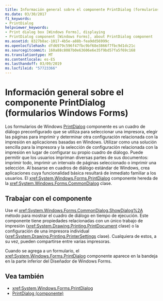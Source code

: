 ```yaml
---
title: Información general sobre el componente PrintDialog (formularios Windows Forms)
ms.date: 03/30/2017
f1_keywords:
- PrintDialog
helpviewer_keywords:
- Print dialog box [Windows Forms], displaying
- PrintDialog component [Windows Forms], about PrintDialog component
ms.assetid: 8327b8ac-1017-4b5e-a88b-fea9dd56999c
ms.openlocfilehash: dfd6979c596f47fbc9bf68e3866f7fbc9d1dc21c
ms.sourcegitcommit: 160a88c8087b0e63606e6e35f9bd57fa5f69c168
ms.translationtype: MT
ms.contentlocale: es-ES
ms.lasthandoff: 03/09/2019
ms.locfileid: "57723366"
---
```

# <a name="printdialog-component-overview-windows-forms"></a>Información general sobre el componente PrintDialog (formularios Windows Forms)
Los formularios de Windows [PrintDialog](printdialog-component-windows-forms.md) componente es un cuadro de diálogo preconfigurado que se utiliza para seleccionar una impresora, elegir las páginas para imprimir y determinar otra configuración relacionada con la impresión en aplicaciones basadas en Windows. Utilizar como una solución sencilla para la impresora y la selección de configuración relacionada con la impresión en lugar de configurar su propio cuadro de diálogo. Puede permitir que los usuarios impriman diversas partes de sus documentos: imprimir todo, imprimir un intervalo de páginas seleccionado o imprimir una selección. Al basarse en cuadros de diálogo estándar de Windows, crea aplicaciones cuya funcionalidad básica resultará de inmediato familiar a los usuarios. El <xref:System.Windows.Forms.PrintDialog> componente hereda de la <xref:System.Windows.Forms.CommonDialog> clase.  
  
## <a name="working-with-the-component"></a>Trabajar con el componente  
 Use el <xref:System.Windows.Forms.CommonDialog.ShowDialog%2A> método para mostrar el cuadro de diálogo en tiempo de ejecución. Este componente tiene propiedades relacionadas con un único trabajo de impresión (<xref:System.Drawing.Printing.PrintDocument> clase) o la configuración de una impresora individual (<xref:System.Drawing.Printing.PrinterSettings> clase). Cualquiera de estos, a su vez, pueden compartirse entre varias impresoras.  
  
 Cuando se agrega a un formulario, el <xref:System.Windows.Forms.PrintDialog> componente aparece en la bandeja en la parte inferior del Diseñador de Windows Forms.  
  
## <a name="see-also"></a>Vea también
- <xref:System.Windows.Forms.PrintDialog>
- [PrintDialog (componente)](printdialog-component-windows-forms.md)
